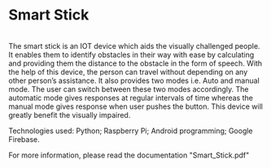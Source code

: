 <h1> Smart Stick</h1><br>
The smart stick is an IOT device which aids the visually challenged people. It enables them to identify obstacles in their way with ease by calculating and providing them the distance to the obstacle in the form of speech. With the help of this device, the person can travel without depending on any other person’s assistance. It also provides two modes i.e. Auto and manual mode. The user can switch between these two modes accordingly. The automatic mode gives responses at regular intervals of time whereas the manual mode gives response when user pushes the button. This device will greatly benefit the visually impaired.

Technologies used:
Python; Raspberry Pi; Android programming; Google Firebase.

For more information, please read the documentation "Smart_Stick.pdf"
